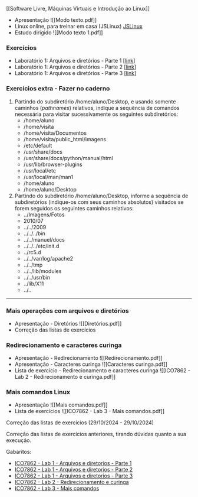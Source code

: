 [[Software Livre, Máquinas Virtuais e Introdução ao Linux]]

- Apresentação 
	![[Modo texto.pdf]]	
- Linux online, para treinar em casa (JSLinux) [JSLinux](https://bellard.org/jslinux/)
- Estudo dirigido 
	![[Modo texto 1.pdf]]



### Exercícios

- Laboratório 1: Arquivos e diretórios - Parte 1 [[link](https://drive.google.com/file/d/1ZrfiI-eqKNZ8B8CbR6NW-viEBQEt-T7G/view?usp=sharing)]
- Laboratório 1: Arquivos e diretórios - Parte 2 [[link](https://drive.google.com/file/d/1JwcnnZ_mQBpn5rE8cDc182QrVu3e_PI9/view?usp=sharing)]
- Laboratório 1: Arquivos e diretórios - Parte 3 [[link](https://drive.google.com/file/d/1K4X6XrP6tWCDaJJa4hvOuoxNdBvRYXO0/view?usp=sharing)]

###   

### Exercícios extra - Fazer no caderno

1. Partindo do subdiretório /home/aluno/Desktop, e usando somente caminhos (_pathnames_) relativos, indique a sequência de comandos necessária para visitar sucessivamente os seguintes subdiretórios:
    - /home/aluno
    - /home/visita
    - /home/visita/Documentos
    - /home/visita/public_html/imagens
    - /etc/default
    - /usr/share/docs
    - /usr/share/docs/python/manual/html
    - /usr/lib/browser-plugins
    - /usr/local/etc
    - /usr/local/man/man1
    - /home/aluno
    - /home/aluno/Desktop
2. Partindo do subdiretório /home/aluno/Desktop, informe a sequência de subdiretórios (indique-os com seus caminhos absolutos) visitados se forem seguidos os seguintes caminhos relativos:
    - ../Imagens/Fotos
    - 2010/07
    - ../../2009
    - ../../../bin
    - ../../manuel/docs
    - ../../../etc/init.d
    - ../rc5.d
    - ../../var/log/apache2
    - ../../tmp
    - ../../lib/modules
    - ../../usr/bin
    - ../lib/X11
    - ../..
---

### Mais operações com arquivos e diretórios

- Apresentação - Diretórios ![[Diretórios.pdf]]
- Correção das listas de exercícios

### Redirecionamento e caracteres curinga

- Apresentação - Redirecionamento
	![[Redirecionamento.pdf]]
- Apresentação - Caracteres curinga
	![[Caracteres curinga.pdf]]
- Lista de exercício - Redirecionamento e caracteres curinga 
	![[ICO7862 - Lab 2 - Redirecionamento e curinga.pdf]]

### Mais comandos Linux

- Apresentação
	![[Mais comandos.pdf]]
- Lista de exercícios
	![[ICO7862 - Lab 3 - Mais comandos.pdf]]

Correção das listas de exercícios (29/10/2024 - 29/10/2024)

Correção das listas de exercícios anteriores, tirando dúvidas quanto a sua execução.

Gabaritos:

- [ICO7862 - Lab 1 - Arquivos e diretorios - Parte 1](https://drive.google.com/file/d/1vyFOmiyr06txRMh7I2nDeCjCx8_PAkXk/view?usp=sharing)
- [ICO7862 - Lab 1 - Arquivos e diretorios - Parte 2](https://drive.google.com/file/d/1vzyp7cPr-liJzWWSz_tq-0BcUnD2ehZ_/view?usp=sharing)
- [ICO7862 - Lab 1 - Arquivos e diretorios - Parte 3](https://drive.google.com/file/d/1w-vI91U_EZuUReDbuzjOn51DpUdckXnj/view?usp=sharing)
- [ICO7862 - Lab 2 - Redirecionamento e curinga](https://drive.google.com/file/d/1w0jU4th5s6RSbe8-Iw5adc-H6e-8V60g/view?usp=sharing)
- [ICO7862 - Lab 3 - Mais comandos](https://drive.google.com/file/d/1w3b4RywHrAZ156dhZPrlRrrehMNI2-qj/view?usp=sharing)